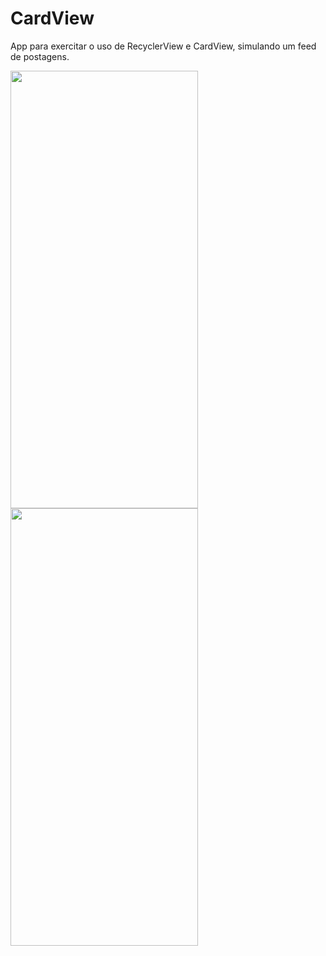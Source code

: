 # CardView
App para exercitar o uso de RecyclerView e CardView, simulando um feed de postagens.

<img src="https://user-images.githubusercontent.com/23324656/136266933-1204abdf-43d6-4cdb-bd37-20b07f85d4db.png" width="300" height="700">
<img src="https://user-images.githubusercontent.com/23324656/136266940-905080d1-79f2-4bfc-b10f-fa7538e3a9cb.png" width="300" height="700">

